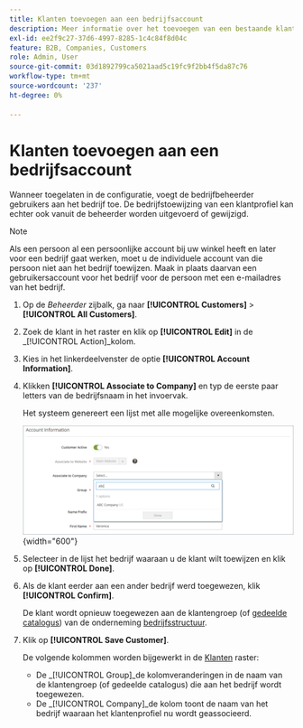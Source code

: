 ```yaml
---
title: Klanten toevoegen aan een bedrijfsaccount
description: Meer informatie over het toevoegen van een bestaande klant aan een bedrijfsaccount.
exl-id: ee2f9c27-37d6-4997-8285-1c4c84f8d04c
feature: B2B, Companies, Customers
role: Admin, User
source-git-commit: 03d1892799ca5021aad5c19fc9f2bb4f5da87c76
workflow-type: tm+mt
source-wordcount: '237'
ht-degree: 0%

---
```


# Klanten toevoegen aan een bedrijfsaccount

Wanneer toegelaten in de configuratie, voegt de bedrijfbeheerder gebruikers aan het bedrijf toe. De bedrijfstoewijzing van een klantprofiel kan echter ook vanuit de beheerder worden uitgevoerd of gewijzigd.

>[!NOTE]
>
>Als een persoon al een persoonlijke account bij uw winkel heeft en later voor een bedrijf gaat werken, moet u de individuele account van die persoon niet aan het bedrijf toewijzen. Maak in plaats daarvan een gebruikersaccount voor het bedrijf voor de persoon met een e-mailadres van het bedrijf.

1. Op de _Beheerder_ zijbalk, ga naar **[!UICONTROL Customers]** > **[!UICONTROL All Customers]**.

1. Zoek de klant in het raster en klik op **[!UICONTROL Edit]** in de _[!UICONTROL Action]_kolom.

1. Kies in het linkerdeelvenster de optie **[!UICONTROL Account Information]**.

1. Klikken **[!UICONTROL Associate to Company]** en typ de eerste paar letters van de bedrijfsnaam in het invoervak.

   Het systeem genereert een lijst met alle mogelijke overeenkomsten.

   ![Associeren met bedrijf](./assets/company-assign-customer-account.png){width="600"}

1. Selecteer in de lijst het bedrijf waaraan u de klant wilt toewijzen en klik op **[!UICONTROL Done]**.

1. Als de klant eerder aan een ander bedrijf werd toegewezen, klik **[!UICONTROL Confirm]**.

   De klant wordt opnieuw toegewezen aan de klantengroep (of [gedeelde catalogus](catalog-shared.md)) van de onderneming [bedrijfsstructuur](account-company-structure.md).

1. Klik op **[!UICONTROL Save Customer]**.

   De volgende kolommen worden bijgewerkt in de [Klanten](../customers/customers-all.md) raster:

   - De _[!UICONTROL Group]_de kolomveranderingen in de naam van de klantengroep (of gedeelde catalogus) die aan het bedrijf wordt toegewezen.
   - De _[!UICONTROL Company]_de kolom toont de naam van het bedrijf waaraan het klantenprofiel nu wordt geassocieerd.
